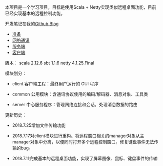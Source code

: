 本项目是一个学习项目，目标是使用Scala + Netty实现类似远程桌面功能，目前已经实现基本的远程控制功能。

开发笔记在我的[Github Blog](http://jamsa.github.io/jtvkai-fa-bi-ji-1-kai-shi.html)

 - [准备](http://jamsa.github.io/jtvkai-fa-bi-ji-1-kai-shi.html)
 - [网络通讯](http://jamsa.github.io/jtvkai-fa-bi-ji-2-wang-luo-tong-xun.html)
 - [服务端](http://jamsa.github.io/jtvkai-fa-bi-ji-3-fu-wu-duan.html)
 - [客户端](http://jamsa.github.io/jtvkai-fa-bi-ji-4-ke-hu-duan.html)

版本：
    scala 2.12.6
    sbt 1.1.6
    netty 4.1.25.Final

模块划分：

 - client 客户端工程：最终用户运行的 GUI 程序
 
 - common 公用模块：含通讯协议使用的编码/解码器、消息对象、工具类
 
 - server 中心服务程序：管理网络连接和会话，处理消息数据的路由

更新历史：

 - 2018.7.25增加文件传输功能
 
 - 2018.7.17对client模块进行重构。将远程窗口相关的manager对象从主manager对象中分离，以便同时打开多个远程控制窗口。修复键盘事件无法传输的bug。

 - 2018.7.11完成基本的远程桌面功能，实现了屏幕图像、鼠标、键盘事件的传输

